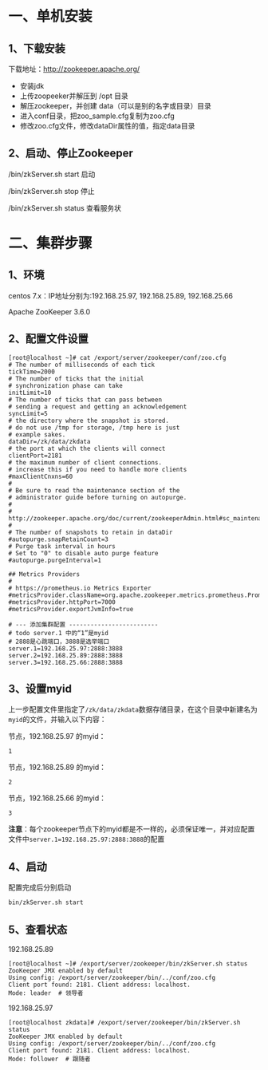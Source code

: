 # 一、单机安装

## 1、下载安装

下载地址：http://zookeeper.apache.org/

- 安装jdk
- 上传zoopeeker并解压到 /opt 目录
- 解压zookeeper，并创建 data（可以是别的名字或目录）目录
- 进入conf目录，把zoo_sample.cfg复制为zoo.cfg
- 修改zoo.cfg文件，修改dataDir属性的值，指定data目录

## 2、启动、停止Zookeeper

/bin/zkServer.sh start 启动

/bin/zkServer.sh stop 停止

/bin/zkServer.sh status 查看服务状

# 二、集群步骤

## 1、环境

centos 7.x：IP地址分别为:192.168.25.97, 192.168.25.89, 192.168.25.66

Apache ZooKeeper 3.6.0

## 2、配置文件设置

```shell
[root@localhost ~]# cat /export/server/zookeeper/conf/zoo.cfg
# The number of milliseconds of each tick
tickTime=2000
# The number of ticks that the initial 
# synchronization phase can take
initLimit=10
# The number of ticks that can pass between 
# sending a request and getting an acknowledgement
syncLimit=5
# the directory where the snapshot is stored.
# do not use /tmp for storage, /tmp here is just 
# example sakes.
dataDir=/zk/data/zkdata
# the port at which the clients will connect
clientPort=2181
# the maximum number of client connections.
# increase this if you need to handle more clients
#maxClientCnxns=60
#
# Be sure to read the maintenance section of the 
# administrator guide before turning on autopurge.
#
# http://zookeeper.apache.org/doc/current/zookeeperAdmin.html#sc_maintenance
#
# The number of snapshots to retain in dataDir
#autopurge.snapRetainCount=3
# Purge task interval in hours
# Set to "0" to disable auto purge feature
#autopurge.purgeInterval=1

## Metrics Providers
#
# https://prometheus.io Metrics Exporter
#metricsProvider.className=org.apache.zookeeper.metrics.prometheus.PrometheusMetricsProvider
#metricsProvider.httpPort=7000
#metricsProvider.exportJvmInfo=true

# --- 添加集群配置 -------------------------
# todo server.1 中的“1”是myid
# 2888是心跳端口，3888是选举端口
server.1=192.168.25.97:2888:3888
server.2=192.168.25.89:2888:3888
server.3=192.168.25.66:2888:3888
```

## 3、设置myid

上一步配置文件里指定了`/zk/data/zkdata`数据存储目录，在这个目录中新建名为`myid`的文件，并输入以下内容：

节点，192.168.25.97 的myid：

```
1
```

节点，192.168.25.89 的myid：

```
2
```

节点，192.168.25.66 的myid：

```
3
```

**注意**：每个zookeeper节点下的myid都是不一样的，必须保证唯一，并对应配置文件中`server.1=192.168.25.97:2888:3888`的配置

## 4、启动

配置完成后分别启动

```sh
bin/zkServer.sh start
```

## 5、查看状态 

192.168.25.89

```
[root@localhost ~]# /export/server/zookeeper/bin/zkServer.sh status
ZooKeeper JMX enabled by default
Using config: /export/server/zookeeper/bin/../conf/zoo.cfg
Client port found: 2181. Client address: localhost.
Mode: leader  # 领导者
```

192.168.25.97

```
[root@localhost zkdata]# /export/server/zookeeper/bin/zkServer.sh status
ZooKeeper JMX enabled by default
Using config: /export/server/zookeeper/bin/../conf/zoo.cfg
Client port found: 2181. Client address: localhost.
Mode: follower  # 跟随者
```

